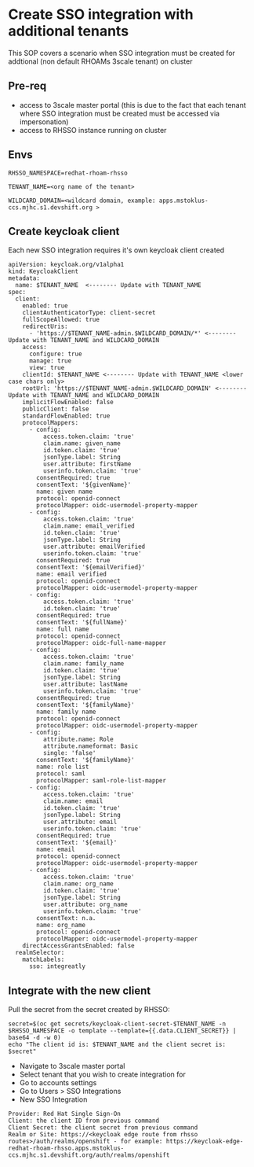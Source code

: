 # Create SSO integration with additional tenants

This SOP covers a scenario when SSO integration must be created for addtional (non default RHOAMs 3scale tenant) on cluster

## Pre-req
- access to 3scale master portal (this is due to the fact that each tenant where SSO integration must be created must be accessed via impersonation)
- access to RHSSO instance running on cluster

## Envs
```
RHSSO_NAMESPACE=redhat-rhoam-rhsso
```
```
TENANT_NAME=<org name of the tenant>
```
```
WILDCARD_DOMAIN=<wildcard domain, example: apps.mstoklus-ccs.mjhc.s1.devshift.org >
```
## Create keycloak client

Each new SSO integration requires it's own keycloak client created

```
apiVersion: keycloak.org/v1alpha1
kind: KeycloakClient
metadata:
  name: $TENANT_NAME  <-------- Update with TENANT_NAME
spec:
  client:
    enabled: true
    clientAuthenticatorType: client-secret
    fullScopeAllowed: true
    redirectUris:
      - 'https://$TENANT_NAME-admin.$WILDCARD_DOMAIN/*' <-------- Update with TENANT_NAME and WILDCARD_DOMAIN
    access:
      configure: true
      manage: true
      view: true
    clientId: $TENANT_NAME <-------- Update with TENANT_NAME <lower case chars only>
    rootUrl: 'https://$TENANT_NAME-admin.$WILDCARD_DOMAIN' <-------- Update with TENANT_NAME and WILDCARD_DOMAIN
    implicitFlowEnabled: false
    publicClient: false
    standardFlowEnabled: true
    protocolMappers:
      - config:
          access.token.claim: 'true'
          claim.name: given_name
          id.token.claim: 'true'
          jsonType.label: String
          user.attribute: firstName
          userinfo.token.claim: 'true'
        consentRequired: true
        consentText: '${givenName}'
        name: given name
        protocol: openid-connect
        protocolMapper: oidc-usermodel-property-mapper
      - config:
          access.token.claim: 'true'
          claim.name: email_verified
          id.token.claim: 'true'
          jsonType.label: String
          user.attribute: emailVerified
          userinfo.token.claim: 'true'
        consentRequired: true
        consentText: '${emailVerified}'
        name: email verified
        protocol: openid-connect
        protocolMapper: oidc-usermodel-property-mapper
      - config:
          access.token.claim: 'true'
          id.token.claim: 'true'
        consentRequired: true
        consentText: '${fullName}'
        name: full name
        protocol: openid-connect
        protocolMapper: oidc-full-name-mapper
      - config:
          access.token.claim: 'true'
          claim.name: family_name
          id.token.claim: 'true'
          jsonType.label: String
          user.attribute: lastName
          userinfo.token.claim: 'true'
        consentRequired: true
        consentText: '${familyName}'
        name: family name
        protocol: openid-connect
        protocolMapper: oidc-usermodel-property-mapper
      - config:
          attribute.name: Role
          attribute.nameformat: Basic
          single: 'false'
        consentText: '${familyName}'
        name: role list
        protocol: saml
        protocolMapper: saml-role-list-mapper
      - config:
          access.token.claim: 'true'
          claim.name: email
          id.token.claim: 'true'
          jsonType.label: String
          user.attribute: email
          userinfo.token.claim: 'true'
        consentRequired: true
        consentText: '${email}'
        name: email
        protocol: openid-connect
        protocolMapper: oidc-usermodel-property-mapper
      - config:
          access.token.claim: 'true'
          claim.name: org_name
          id.token.claim: 'true'
          jsonType.label: String
          user.attribute: org_name
          userinfo.token.claim: 'true'
        consentText: n.a.
        name: org_name
        protocol: openid-connect
        protocolMapper: oidc-usermodel-property-mapper
    directAccessGrantsEnabled: false
  realmSelector:
    matchLabels:
      sso: integreatly
```

## Integrate with the new client

Pull the secret from the secret created by RHSSO:
```
secret=$(oc get secrets/keycloak-client-secret-$TENANT_NAME -n $RHSSO_NAMESPACE -o template --template={{.data.CLIENT_SECRET}} | base64 -d -w 0)
echo "The client id is: $TENANT_NAME and the client secret is: $secret"
```

- Navigate to 3scale master portal
- Select tenant that you wish to create integration for
- Go to accounts settings
- Go to Users > SSO Integrations
- New SSO Integration
```
Provider: Red Hat Single Sign-On
Client: the client ID from previous command
Client Secret: the client secret from previous command
Realm or Site: https://<keycloak edge route from rhsso routes>/auth/realms/openshift - for example: https://keycloak-edge-redhat-rhoam-rhsso.apps.mstoklus-ccs.mjhc.s1.devshift.org/auth/realms/openshift
```